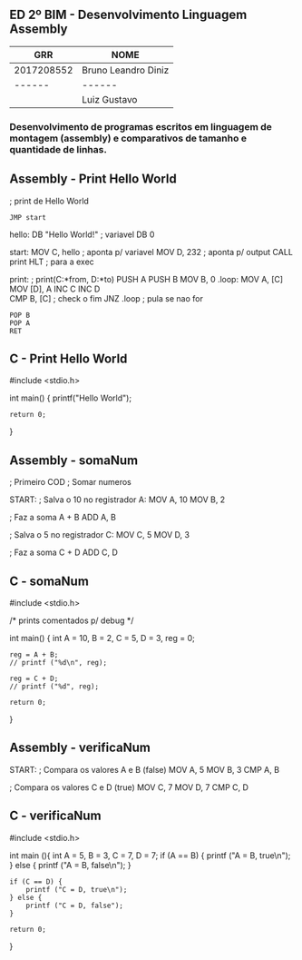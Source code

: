 ## ED 2º BIM - Desenvolvimento Linguagem Assembly

| GRR | NOME |
| ------ | ------ |
| 2017208552 | Bruno Leandro Diniz |
| ------ | ------ |
|  | Luiz Gustavo |

### Desenvolvimento de programas escritos em linguagem de montagem (assembly) e comparativos de tamanho e quantidade de linhas.

## Assembly - Print Hello World
; print de Hello World

	JMP start
hello: DB "Hello World!" ; variavel
       DB 0

start:
	MOV C, hello    ; aponta p/ variavel
	MOV D, 232	; aponta p/ output
	CALL print
        HLT             ; para a exec

print:			; print(C:*from, D:*to)
	PUSH A
	PUSH B
	MOV B, 0
.loop:
	MOV A, [C]
	MOV [D], A
	INC C
	INC D  
	CMP B, [C]	; check o fim
	JNZ .loop	; pula se nao for

	POP B
	POP A
	RET

## C - Print Hello World
#include <stdio.h>

int main() {
    printf("Hello World");
    
    return 0;
}

## Assembly - somaNum
; Primeiro COD
; Somar numeros

START:
; Salva o 10 no registrador A:
	MOV A, 10
	MOV B, 2

; Faz a soma A + B
	ADD A, B

; Salva o 5 no registrador C:
	MOV C, 5
	MOV D, 3

; Faz a soma C + D
	ADD C, D

## C - somaNum
#include <stdio.h>

/* prints comentados p/ debug */

int main() {
    int A = 10, B = 2, C = 5, D = 3, reg = 0;
    
    reg = A + B;
    // printf ("%d\n", reg);

    reg = C + D;
    // printf ("%d", reg);

    return 0;
}

## Assembly - verificaNum
START:
; Compara os valores A e B (false)
	MOV A, 5
	MOV B, 3
	CMP A, B

; Compara os valores C e D (true)
	MOV C, 7
	MOV D, 7
	CMP C, D

## C - verificaNum
#include <stdio.h>

int main (){
	int A = 5, B = 3, C = 7, D = 7;
	if (A == B) {
		printf ("A = B, true\n");
	} else {
		printf ("A = B, false\n");
	}

	if (C == D) {
		printf ("C = D, true\n");
	} else {
		printf ("C = D, false");
	}

	return 0;
}
